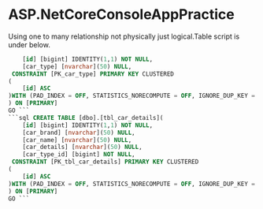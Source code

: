 # ASP.NetCoreConsoleAppPractice
Using one to many relationship not physically just logical.Table script is under below.
```sql CREATE TABLE [dbo].[tbl_car_type](
	[id] [bigint] IDENTITY(1,1) NOT NULL,
	[car_type] [nvarchar](50) NULL,
 CONSTRAINT [PK_car_type] PRIMARY KEY CLUSTERED 
(
	[id] ASC
)WITH (PAD_INDEX = OFF, STATISTICS_NORECOMPUTE = OFF, IGNORE_DUP_KEY = OFF, ALLOW_ROW_LOCKS = ON, ALLOW_PAGE_LOCKS = ON, OPTIMIZE_FOR_SEQUENTIAL_KEY = OFF) ON [PRIMARY]
) ON [PRIMARY]
GO ```
```sql CREATE TABLE [dbo].[tbl_car_details](
	[id] [bigint] IDENTITY(1,1) NOT NULL,
	[car_brand] [nvarchar](50) NULL,
	[car_name] [nvarchar](50) NULL,
	[car_details] [nvarchar](50) NULL,
	[car_type_id] [bigint] NOT NULL,
 CONSTRAINT [PK_tbl_car_details] PRIMARY KEY CLUSTERED 
(
	[id] ASC
)WITH (PAD_INDEX = OFF, STATISTICS_NORECOMPUTE = OFF, IGNORE_DUP_KEY = OFF, ALLOW_ROW_LOCKS = ON, ALLOW_PAGE_LOCKS = ON, OPTIMIZE_FOR_SEQUENTIAL_KEY = OFF) ON [PRIMARY]
) ON [PRIMARY]
GO ```

